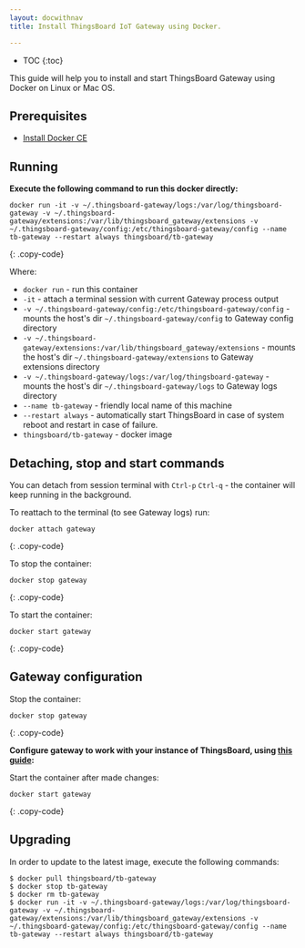 ```yaml
---
layout: docwithnav
title: Install ThingsBoard IoT Gateway using Docker.

---
```


* TOC
{:toc}

This guide will help you to install and start ThingsBoard Gateway using Docker on Linux or Mac OS.


## Prerequisites

- [Install Docker CE](https://docs.docker.com/engine/installation/)

## Running

**Execute the following command to run this docker directly:**

```
docker run -it -v ~/.thingsboard-gateway/logs:/var/log/thingsboard-gateway -v ~/.thingsboard-gateway/extensions:/var/lib/thingsboard_gateway/extensions -v ~/.thingsboard-gateway/config:/etc/thingsboard-gateway/config --name tb-gateway --restart always thingsboard/tb-gateway
```
{: .copy-code}

Where: 
    
- `docker run`              - run this container
- `-it`                     - attach a terminal session with current Gateway process output
- `-v ~/.thingsboard-gateway/config:/etc/thingsboard-gateway/config`   - mounts the host's dir `~/.thingsboard-gateway/config` to Gateway config  directory
- `-v ~/.thingsboard-gateway/extensions:/var/lib/thingsboard_gateway/extensions`   - mounts the host's dir `~/.thingsboard-gateway/extensions` to Gateway extensions  directory
- `-v ~/.thingsboard-gateway/logs:/var/log/thingsboard-gateway`   - mounts the host's dir `~/.thingsboard-gateway/logs` to Gateway logs  directory
- `--name tb-gateway`             - friendly local name of this machine
- `--restart always`        - automatically start ThingsBoard in case of system reboot and restart in case of failure.
- `thingsboard/tb-gateway`          - docker image

## Detaching, stop and start commands

You can detach from session terminal with `Ctrl-p` `Ctrl-q` - the container will keep running in the background.

To reattach to the terminal (to see Gateway logs) run:

```
docker attach gateway
```
{: .copy-code}

To stop the container:

```
docker stop gateway
```
{: .copy-code}

To start the container:

```
docker start gateway
```
{: .copy-code}

## Gateway configuration

Stop the container:

```
docker stop gateway
```
{: .copy-code}

**Configure gateway to work with your instance of ThingsBoard, using [this guide](/docs/iot-gateway/all_configuration/):**

Start the container after made changes:

```
docker start gateway
```
{: .copy-code}

## Upgrading

In order to update to the latest image, execute the following commands:

```
$ docker pull thingsboard/tb-gateway
$ docker stop tb-gateway
$ docker rm tb-gateway
$ docker run -it -v ~/.thingsboard-gateway/logs:/var/log/thingsboard-gateway -v ~/.thingsboard-gateway/extensions:/var/lib/thingsboard_gateway/extensions -v ~/.thingsboard-gateway/config:/etc/thingsboard-gateway/config --name tb-gateway --restart always thingsboard/tb-gateway
```